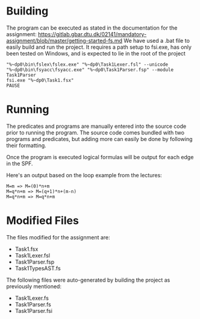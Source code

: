 # Building
The program can be executed as stated in the documentation for the assignment: https://gitlab.gbar.dtu.dk/02141/mandatory-assignment/blob/master/getting-started-fs.md
We have used a .bat file to easily build and run the project. It requires a path setup to fsi.exe, has only been tested on Windows, and is expected to lie in the root of the project
```
"%~dp0\bin\fslex\fslex.exe" "%~dp0\Task1Lexer.fsl" --unicode
"%~dp0\bin\fsyacc\fsyacc.exe" "%~dp0\Task1Parser.fsp" --module Task1Parser
fsi.exe "%~dp0\Task1.fsx"
PAUSE
```

# Running
The predicates and programs are manually entered into the source code prior to running the program. The source code comes bundled with two programs and predicates, but adding more can easily be done by following their formatting.

Once the program is executed logical formulas will be output for each edge in the SPF.

Here's an output based on the loop example from the lectures:
```
M=m => M=(0)*n+m
M=q*n+m => M=(q+1)*n+(m-n)
M=q*n+m => M=q*n+m
```

# Modified Files

The files modified for the assignment are:
- Task1.fsx
- Task1Lexer.fsl
- Task1Parser.fsp
- Task1TypesAST.fs

The following files were auto-generated by building the project as previously mentioned:
- Task1Lexer.fs
- Task1Parser.fs
- Task1Parser.fsi
